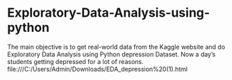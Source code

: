 # Exploratory-Data-Analysis-using-python
The main objective is to get real-world data from the Kaggle website and do Exploratory Data Analysis using Python depression Dataset. Now a day’s students getting depressed for a lot of reasons.
file:///C:/Users/Admin/Downloads/EDA_depression%20(1).html
